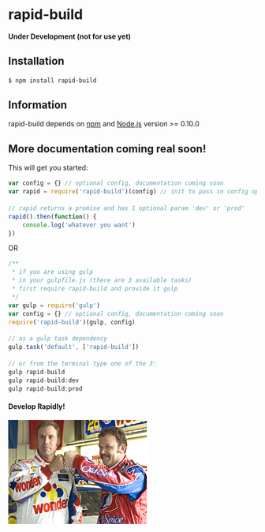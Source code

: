 # rapid-build

**Under Development (not for use yet)**

## Installation
```bash
$ npm install rapid-build
```

## Information
rapid-build depends on [npm](http://npmjs.org/) and [Node.js](http://nodejs.org/) version >= 0.10.0

## More documentation coming real soon!
This will get you started:

```javascript
var config = {} // optional config, documentation coming soon
var rapid = require('rapid-build')(config) // init to pass in config options

// rapid returns a promise and has 1 optional param 'dev' or 'prod'
rapid().then(function() {
	console.log('whatever you want')
})
```
OR

```javascript
/**
 * if you are using gulp
 * in your gulpfile.js (there are 3 available tasks)
 * first require rapid-build and provide it gulp
 */
var gulp = require('gulp')
var config = {} // optional config, documentation coming soon
require('rapid-build')(gulp, config)

// as a gulp task dependency
gulp.task('default', ['rapid-build'])

// or from the terminal type one of the 3:
gulp rapid-build
gulp rapid-build:dev
gulp rapid-build:prod
```
#### Develop Rapidly!
![Shake and Bake!](docs/shake-and-bake.jpg)

